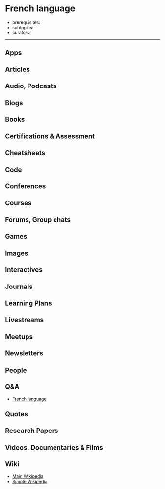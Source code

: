 # French language
- prerequisites:
- subtopics:
- curators:

------

## Apps

## Articles

## Audio, Podcasts

## Blogs

## Books

## Certifications & Assessment

## Cheatsheets

## Code

## Conferences

## Courses

## Forums, Group chats

## Games

## Images

## Interactives

## Journals

## Learning Plans

## Livestreams

## Meetups

## Newsletters

## People

## Q&A

- [French language](https://french.stackexchange.com)

## Quotes

## Research Papers

## Videos, Documentaries & Films

## Wiki

- [Main Wikipedia](https://en.wikipedia.org/wiki/French_language)
- [Simple Wikipedia](https://simple.wikipedia.org/wiki/French_language)

